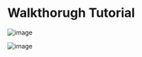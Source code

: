 # Walkthorugh Tutorial

![image](https://github.com/user-attachments/assets/3c58314c-0f42-4d9c-9527-890db55bf768)

![image](https://github.com/user-attachments/assets/67e672c7-a7d3-4cdc-874a-fad7d5001e82)
